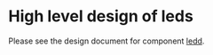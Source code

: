 High level design of leds
=========================

Please see the design document for component [ledd](/documents/dev/ops-ledd/design).
